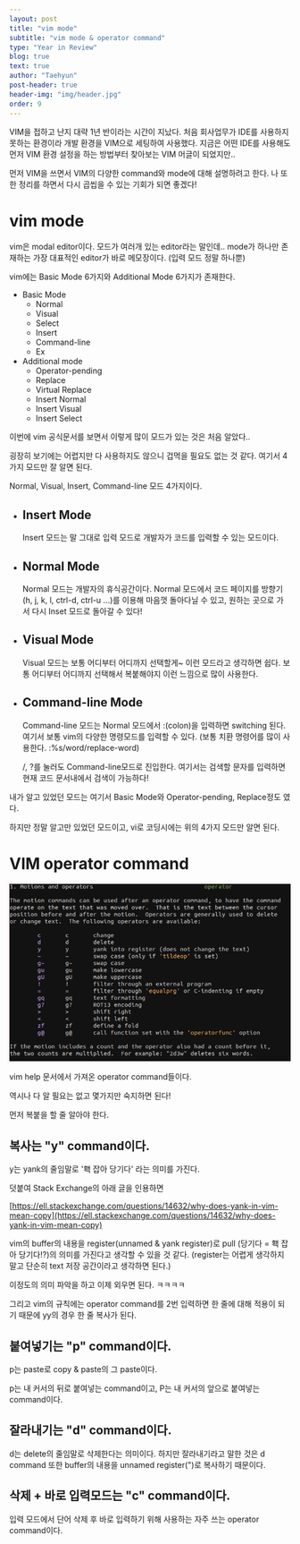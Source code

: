 ```yaml
---
layout: post
title: "vim mode"
subtitle: "vim mode & operator command"
type: "Year in Review"
blog: true
text: true
author: "Taehyun"
post-header: true
header-img: "img/header.jpg"
order: 9
---
```


VIM을 접하고 난지 대략 1년 반이라는 시간이 지났다. 처음 회사업무가 IDE를 사용하지 못하는 환경이라 개발 환경을 VIM으로 세팅하여 사용했다. 지금은 어떤 IDE를 사용해도 먼저 VIM 환경 설정을 하는 방법부터 찾아보는 VIM 머글이 되었지만..

먼저 VIM을 쓰면서 VIM의 다양한 command와 mode에 대해 설명하려고 한다. 나 또한 정리를 하면서 다시 곱씹을 수 있는 기회가 되면 좋겠다!

# vim mode

vim은 modal editor이다. 모드가 여러개 있는 editor라는 말인데..
mode가 하나만 존재하는 가장 대표적인 editor가 바로 메모장이다. (입력 모드 정말 하나뿐)

vim에는 Basic Mode 6가지와 Additional Mode 6가지가 존재한다.

- Basic Mode
  - Normal
  - Visual
  - Select
  - Insert
  - Command-line
  - Ex
- Additional mode
  - Operator-pending
  - Replace
  - Virtual Replace
  - Insert Normal
  - Insert Visual
  - Insert Select

이번에 vim 공식문서를 보면서 이렇게 많이 모드가 있는 것은 처음 알았다..

굉장히 보기에는 어렵지만 다 사용하지도 않으니 겁먹을 필요도 없는 것 같다. 여기서 4가지 모드만 잘 알면 된다.

Normal, Visual, Insert, Command-line 모드 4가지이다.

- ## Insert Mode

  Insert 모드는 말 그대로 입력 모드로 개발자가 코드를 입력할 수 있는 모드이다.

- ## Normal Mode

  Normal 모드는 개발자의 휴식공간이다. Normal 모드에서 코드 페이지를 방향기(h, j, k, l, ctrl-d, ctrl-u ...)를 이용해 마음껏 돌아다닐 수 있고, 원하는 곳으로 가서 다시 Inset 모드로 돌아갈 수 있다!

- ## Visual Mode

  Visual 모드는 보통 어디부터 어디까지 선택할게~ 이런 모드라고 생각하면 쉽다. 보통 어디부터 어디까지 선택해서 복붙해야지 이런 느낌으로 많이 사용한다.

- ## Command-line Mode

  Command-line 모드는 Normal 모드에서 :(colon)을 입력하면 switching 된다. 여기서 보통 vim의 다양한 명령모드를 입력할 수 있다. (보통 치환 명령어를 많이 사용한다. :%s/word/replace-word)

  /, ?를 눌러도 Command-line모드로 진입한다. 여기서는 검색할 문자를 입력하면 현재 코드 문서내에서 검색이 가능하다!

내가 알고 있었던 모드는 여기서 Basic Mode와 Operator-pending, Replace정도 였다.

하지만 정말 알고만 있었던 모드이고, vi로 코딩시에는 위의 4가지 모드만 알면 된다.

# VIM operator command

![vim-operator](img/vim-operator.png)

vim help 문서에서 가져온 operator command들이다.

역시나 다 알 필요는 없고 몇가지만 숙지하면 된다!

먼저 복붙을 할 줄 알아야 한다.

## 복사는 "y" command이다.

y는 yank의 줄임말로 '홱 잡아 당기다' 라는 의미를 가진다.

덧붙여 Stack Exchange의 아래 글을 인용하면

[https://ell.stackexchange.com/questions/14632/why-does-yank-in-vim-mean-copy](https://ell.stackexchange.com/questions/14632/why-does-yank-in-vim-mean-copy)

vim의 buffer의 내용을 register(unnamed & yank register)로 pull (당기다 = 홱 잡아 당기다!?)의 의미를 가진다고 생각할 수 있을 것 같다. (register는 어렵게 생각하지 말고 단순히 text 저장 공간이라고 생각하면 된다.)

이정도의 의미 파악을 하고 이제 외우면 된다. ㅋㅋㅋㅋ

그리고 vim의 규칙에는 operator command를 2번 입력하면 한 줄에 대해 적용이 되기 때문에 yy의 경우 한 줄 복사가 된다.

## 붙여넣기는 "p" command이다.

p는 paste로 copy & paste의 그 paste이다.

p는 내 커서의 뒤로 붙여넣는 command이고, P는 내 커서의 앞으로 붙여넣는 command이다.

## 잘라내기는 "d" command이다.

d는 delete의 줄임말로 삭제한다는 의미이다. 하지만 잘라내기라고 말한 것은 d command 또한 buffer의 내용을 unnamed register(")로 복사하기 때문이다.

## 삭제 + 바로 입력모드는 "c" command이다.

입력 모드에서 단어 삭제 후 바로 입력하기 위해 사용하는 자주 쓰는 operator command이다.
